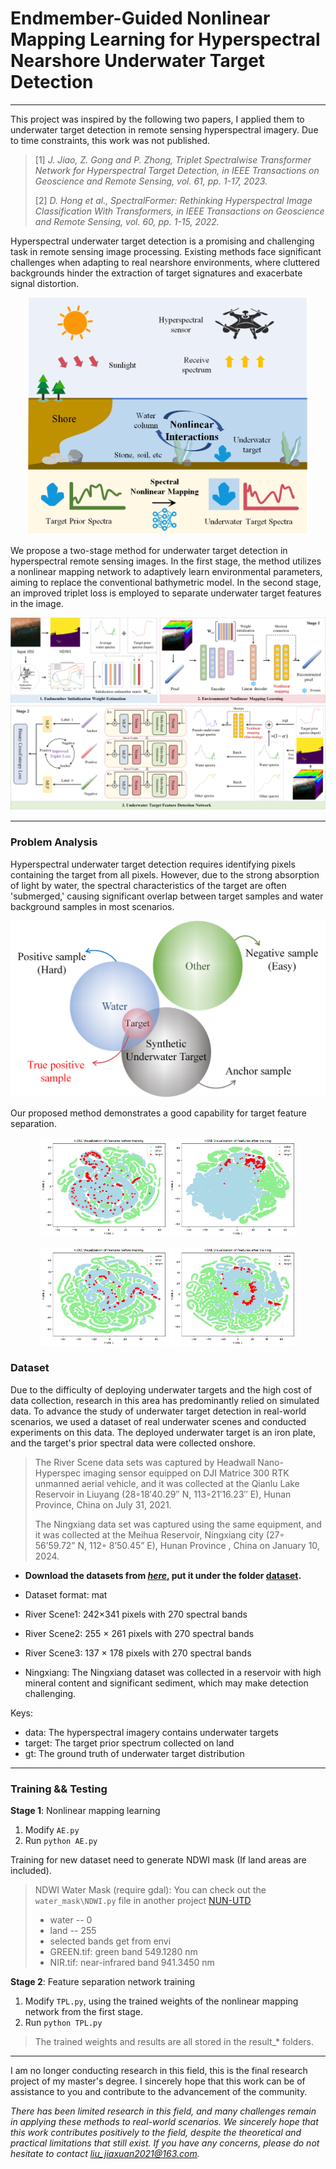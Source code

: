 # Endmember-Guided Nonlinear Mapping Learning for Hyperspectral Nearshore Underwater Target Detection
-----------
This project was inspired by the following two papers, I applied them to underwater target detection in remote sensing hyperspectral imagery. Due to time constraints, this work was not published.
> [1] *J. Jiao, Z. Gong and P. Zhong, Triplet Spectralwise Transformer Network for Hyperspectral Target Detection, in IEEE Transactions on Geoscience and Remote Sensing, vol. 61, pp. 1-17, 2023.*
> 
> [2] *D. Hong et al., SpectralFormer: Rethinking Hyperspectral Image Classification With Transformers, in IEEE Transactions on Geoscience and Remote Sensing, vol. 60, pp. 1-15, 2022.*

Hyperspectral underwater target detection is a promising and challenging task in remote sensing image processing. Existing methods face significant challenges when adapting to real nearshore environments, where cluttered backgrounds hinder the extraction of target signatures and exacerbate signal distortion.

<p align="center">
  <img src="/pics/underwater_remote_sensing_imaging.png" alt="Framework" title="underwater remote sensing imaging" width="450px">
</p>

We propose a two-stage method for underwater target detection in hyperspectral remote sensing images. In the first stage, the method utilizes a nonlinear mapping network to adaptively learn environmental parameters, aiming to replace the conventional bathymetric model. In the second stage, an improved triplet loss is employed to separate underwater target features in the image.

<p align="center">
  <img src="/pics/framework.png" alt="Framework" title="NML-UTD" width="950px">
</p>

***
### Problem Analysis
Hyperspectral underwater target detection requires identifying pixels containing the target from all pixels. However, due to the strong absorption of light by water, the spectral characteristics of the target are often 'submerged,' causing significant overlap between target samples and water background samples in most scenarios.

<p align="center">
  <img src="/pics/feature.png" alt="Framework" title="NML-UTD" width="550px">
</p>

Our proposed method demonstrates a good capability for target feature separation.

<!-- First Row -->
<p align="center">
  <img src="/pics/scene1_before_training.png" alt="Feature 1" title="River scene 1 before training" width="40%">
  <img src="/pics/scene1_after_training.png" alt="Feature 2" title="River scene 1 after training" width="40%">
</p>

<!-- Second Row -->
<p align="center">
  <img src="/pics/scene2_before_training.png" alt="Feature 1" title="River scene 2 before training" width="40%">
  <img src="/pics/scene2_after_training.png" alt="Feature 2" title="River scene 2 after training" width="40%">
</p>

### Dataset
Due to the difficulty of deploying underwater targets and the high cost of data collection, research in this area has predominantly relied on simulated data. To advance the study of underwater target detection in real-world scenarios, we used a dataset of real underwater scenes and conducted experiments on this data. The deployed underwater target is an iron plate, and the target's prior spectral data were collected onshore.

> The River Scene data sets was captured by Headwall Nano-Hyperspec imaging sensor equipped on DJI Matrice 300 RTK unmanned aerial vehicle, and it was collected at the Qianlu Lake Reservoir in Liuyang (28◦18′40.29′′ N, 113◦21′16.23′′ E), Hunan Province, China on July 31, 2021.
> 
> The Ningxiang data set was captured using the same equipment, and it was collected at the Meihua Reservoir, Ningxiang city (27◦ 56’59.72” N, 112◦ 8’50.45” E), Hunan Province , China on January 10, 2024.


- **Download the datasets from [*here*](https://drive.google.com/file/d/19l5nimXL4ONjB6Qhl-gJaYX4sFb3zibw/view?usp=sharing), put it under the folder <u>dataset</u>.**
  
- Dataset format: mat

- River Scene1:
242×341 pixels with 270 spectral bands

- River Scene2:
255 × 261 pixels with 270 spectral bands

- River Scene3:
137 × 178 pixels with 270 spectral bands

- Ningxiang:
The Ningxiang dataset was collected in a reservoir with high mineral content and significant sediment, which may make detection challenging.

Keys: 
- data: The hyperspectral imagery contains underwater targets
- target: The target prior spectrum collected on land
- gt: The ground truth of underwater target distribution

----

### Training  &&  Testing 

**Stage 1**: Nonlinear mapping learning 

1. Modify `AE.py`
2. Run ` python AE.py `

Training for new dataset need to generate NDWI mask (If land areas are included). 
> NDWI Water Mask (require gdal):
> You can check out the `water_mask\NDWI.py` file in another project [NUN-UTD](https://github.com/Jiaxuan2021/NUN-UTD)
> - water -- 0
> - land -- 255
> - selected bands get from envi
> - GREEN.tif: green band 549.1280 nm
> - NIR.tif: near-infrared band 941.3450 nm

**Stage 2**: Feature separation network training

1. Modify `TPL.py`, using the trained weights of the nonlinear mapping network from the first stage.
2. Run ` python TPL.py `

> The trained weights and results are all stored in the result_* folders.


-----------------
I am no longer conducting research in this field, this is the final research project of my master's degree. I sincerely hope that this work can be of assistance to you and contribute to the advancement of the community.

*There has been limited research in this field, and many challenges remain in applying these methods to real-world scenarios. We sincerely hope that this work contributes positively to the field, despite the theoretical and practical limitations that still exist. If you have any concerns, please do not hesitate to contact liu_jiaxuan2021@163.com.*

